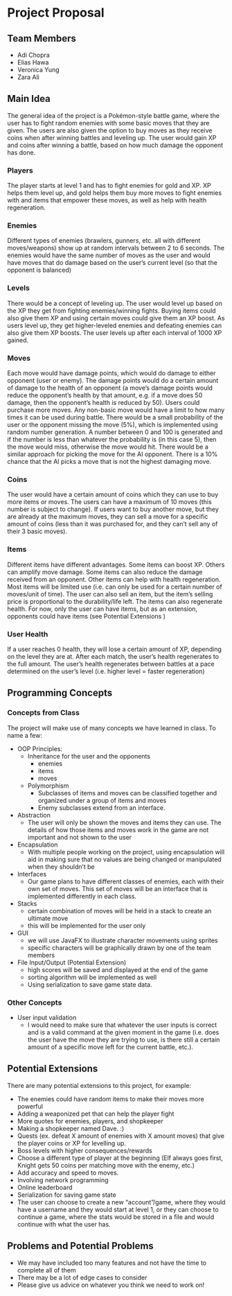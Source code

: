 # Project Proposal
## Team Members
- Adi Chopra
- Elias Hawa
- Veronica Yung
- Zara Ali
## Main Idea
The general idea of the project is a Pokémon-style battle game, where the user has to fight random
enemies with some basic moves that they are given. The users are also given the option to buy moves as
they receive coins when after winning battles and leveling up. The user would gain XP and coins after
winning a battle, based on how much damage the opponent has done.
### Players
The player starts at level 1 and has to fight enemies for gold and XP. XP helps them level up, and gold
helps them buy more moves to fight enemies with and items that empower these moves, as well as help
with health regeneration.
### Enemies
Different types of enemies (brawlers, gunners, etc. all with different moves/weapons) show up at
random intervals between 2 to 6 seconds. The enemies would have the same number of moves as the
user and would have moves that do damage based on the user’s current level (so that the opponent is
balanced)
### Levels
There would be a concept of leveling up. The user would level up based on the XP they get from fighting
enemies/winning fights. Buying items could also give them XP and using certain moves could give them
an XP boost. As users level up, they get higher-leveled enemies and defeating enemies can also give
them XP boosts. The user levels up after each interval of 1000 XP gained.
### Moves
Each move would have damage points, which would do damage to either opponent (user or enemy).
The damage points would do a certain amount of damage to the health of an opponent (a move’s
damage points would reduce the opponent’s health by that amount, e.g. if a move does 50 damage,
then the opponent’s health is reduced by 50). Users could purchase more moves. Any non-basic move
would have a limit to how many times it can be used during battle.
There would be a small probability of the user or the opponent missing the move (5%), which is
implemented using random number generation. A number between 0 and 100 is
generated and if the number is less than whatever the probability is (in this case 5), then the move
would miss, otherwise the move would hit. There would be a similar approach for picking the move for
the AI opponent. There is a 10% chance that the AI picks a move that is not the highest damaging move.
### Coins
The user would have a certain amount of coins which they can use to buy more items or moves. The
users can have a maximum of 10 moves (this number is subject to change). If users want to buy another
move, but they are already at the maximum moves, they can sell a move for a specific amount of coins
(less than it was purchased for, and they can’t sell any of their 3 basic moves).
### Items
Different items have different advantages. Some items can boost XP. Others can amplify move damage.
Some items can also reduce the damage received from an opponent. Other items can help with health
regeneration. Most items will be limited use (i.e. can only be used for a certain number of moves/unit of
time). The user can also sell an item, but the item’s selling price is proportional to the durability/life left.
The items can also regenerate health. For now, only the user can have items, but as an extension,
opponents could have items (see Potential Extensions )
### User Health
If a user reaches 0 health, they will lose a certain amount of XP, depending on the level they are at. After
each match, the user’s health regenerates to the full amount. The user’s health regenerates between
battles at a pace determined on the user’s level (i.e. higher level = faster regeneration)
## Programming Concepts
### Concepts from Class
The project will make use of many concepts we have learned in class. To name a few:
- OOP Principles:
  - Inheritance for the user and the opponents
    - enemies
    - items
    - moves
  - Polymorphism
    - Subclasses of items and moves can be classified together and organized under a group of items and moves
    - Enemy subclasses extend from an interface.
- Abstraction
  - The user will only be shown the moves and items they can use. The details of how those items and moves work in the game are not important and not shown to the user
- Encapsulation
  - With multiple people working on the project, using encapsulation will aid in making sure that no values are being changed or manipulated when they shouldn’t be
- Interfaces
  - Our game plans to have different classes of enemies, each with their own set of moves. This set of moves will be an interface that is implemented differently in each class.
- Stacks
  - certain combination of moves will be held in a stack to create an ultimate move
  - this will be implemented for the user only
- GUI
  - we will use JavaFX to illustrate character movements using sprites
  - specific characters will be graphically drawn by one of the team members
- File Input/Output (Potential Extension)
  - high scores will be saved and displayed at the end of the game
  - sorting algorithm will be implemented as well
  - Using serialization to save game state data.
### Other Concepts
- User input validation
  - I would need to make sure that whatever the user inputs is correct and is a valid
command at the given moment in the game (i.e. does the user have the move they are
trying to use, is there still a certain amount of a specific move left for the current battle,
etc.).
## Potential Extensions
There are many potential extensions to this project, for example:
- The enemies could have random items to make their moves more powerful
- Adding a weaponized pet that can help the player fight
- More quotes for enemies, players, and shopkeeper
- Making a shopkeeper named Dave. :)
- Quests (ex. defeat X amount of enemies with X amount moves) that give the player coins or XP
for levelling up.
- Boss levels with higher consequences/rewards
- Choose a different type of player at the beginning (Elf always goes first, Knight gets 50 coins per
matching move with the enemy, etc.)
- Add accuracy and speed to moves.
- Involving network programming
- Online leaderboard
- Serialization for saving game state
- The user can choose to create a new “account”/game, where they would have a username and
they would start at level 1, or they can choose to continue a game, where the stats would be
stored in a file and would continue with what the user has.
## Problems and Potential Problems
- We may have included too many features and not have the time to complete all of them
- There may be a lot of edge cases to consider
- Please give us advice on whatever you think we need to work on!
